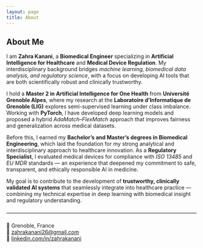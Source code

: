 ```yaml
---
layout: page
title: About
---
```


<div class="section-box">

<h2>About Me</h2>

<p>
I am <strong>Zahra Kanani</strong>, a <strong>Biomedical Engineer</strong> specializing in <strong>Artificial Intelligence for Healthcare</strong> and <strong>Medical Device Regulation</strong>. 
My interdisciplinary background bridges <em>machine learning, biomedical data analysis, and regulatory science</em>, with a focus on developing AI tools that are both scientifically robust and clinically trustworthy.
</p>

<p>
I hold a <strong>Master 2 in Artificial Intelligence for One Health</strong> from <strong>Université Grenoble Alpes</strong>, where my research at the <strong>Laboratoire d’Informatique de Grenoble (LIG)</strong> explores semi-supervised learning under class imbalance. 
Working with <strong>PyTorch</strong>, I have developed deep learning models and proposed a hybrid <em>AdaMatch–FlexMatch</em> approach that improves fairness and generalization across medical datasets.
</p>

<p>
Before this, I earned my <strong>Bachelor’s and Master’s degrees in Biomedical Engineering</strong>, which laid the foundation for my strong analytical and interdisciplinary approach to healthcare innovation. 
As a <strong>Regulatory Specialist</strong>, I evaluated medical devices for compliance with <em>ISO 13485</em> and <em>EU MDR</em> standards — an experience that deepened my commitment to safe, transparent, and ethically responsible AI in medicine.
</p>

<p>
My goal is to contribute to the development of <strong>trustworthy, clinically validated AI systems</strong> that seamlessly integrate into healthcare practice — combining my technical expertise in deep learning with biomedical insight and regulatory understanding.
</p>

<hr style="margin:24px 0; border:0; border-top:1px solid #e0e0e0;">

<p>
📍 Grenoble, France <br>
📧 <a href="mailto:zahrakanani26@gmail.com">zahrakanani26@gmail.com</a> <br>
🔗 <a href="https://www.linkedin.com/in/zahrakanani" target="_blank">linkedin.com/in/zahrakanani</a>
</p>

</div>
